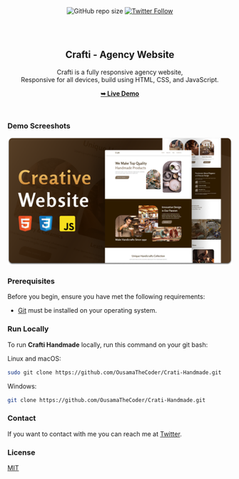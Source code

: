 <div align="center">
  
  ![GitHub repo size](https://img.shields.io/github/repo-size/OusamaTheCoder/Crati-Handmade)
  [![Twitter Follow](https://img.shields.io/twitter/follow/OusamaTheCoder?style=social)](https://twitter.com/intent/follow?screen_name=OusamaCodeCraft)
  

  <br/>
  <br/>

  <h2 align="center">Crafti - Agency Website</h2>

  Crafti is a fully responsive agency website, <br />Responsive for all devices, build using HTML, CSS, and JavaScript.

  <a href="https://ousamathecoder.github.io/Crati-Handmade/"><strong>➥ Live Demo</strong></a>

</div>
<br/>

### Demo Screeshots

![Crafti Desktop Demo](./readme-images/desktop.png "Desktop Demo")

### Prerequisites

Before you begin, ensure you have met the following requirements:

* [Git](https://git-scm.com/downloads "Download Git") must be installed on your operating system.

### Run Locally

To run **Crafti Handmade** locally, run this command on your git bash:

Linux and macOS:

```bash
sudo git clone https://github.com/OusamaTheCoder/Crati-Handmade.git
```

Windows:

```bash
git clone https://github.com/OusamaTheCoder/Crati-Handmade.git
```

### Contact

If you want to contact with me you can reach me at [Twitter](https://www.twitter.com/OusamaCodeCraft).

### License

[MIT](https://choosealicense.com/licenses/mit/)
